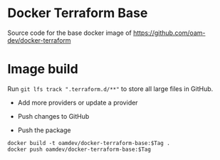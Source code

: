 # Docker Terraform Base

Source code for the base docker image of https://github.com/oam-dev/docker-terraform

# Image build

Run `git lfs track ".terraform.d/**"` to store all large files in GitHub.


- Add more providers or update a provider

- Push changes to GitHub

- Push the package

```shell
docker build -t oamdev/docker-terraform-base:$Tag .
docker push oamdev/docker-terraform-base:$Tag
```
